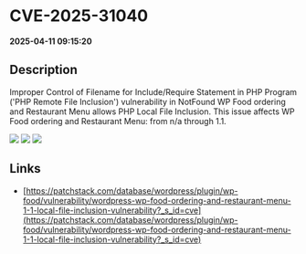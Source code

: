 # CVE-2025-31040

**2025-04-11 09:15:20**

## Description
Improper Control of Filename for Include/Require Statement in PHP Program ('PHP Remote File Inclusion') vulnerability in NotFound WP Food ordering and Restaurant Menu allows PHP Local File Inclusion. This issue affects WP Food ordering and Restaurant Menu: from n/a through 1.1.

![](https://img.shields.io/static/v1?label=Score&message=8.1&color=red)
![](https://img.shields.io/static/v1?label=Severity&message=HIGH&color=red)
![](https://img.shields.io/static/v1?label=CWE&message=RFI&color=green)

## Links
- [https://patchstack.com/database/wordpress/plugin/wp-food/vulnerability/wordpress-wp-food-ordering-and-restaurant-menu-1-1-local-file-inclusion-vulnerability?_s_id=cve](https://patchstack.com/database/wordpress/plugin/wp-food/vulnerability/wordpress-wp-food-ordering-and-restaurant-menu-1-1-local-file-inclusion-vulnerability?_s_id=cve)
